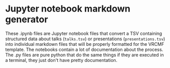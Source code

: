 # Jupyter notebook markdown generator

These .ipynb files are Jupyter notebook files that convert a TSV containing structured data about talks (`talks.tsv`) or presentations (`presentations.tsv`) into individual markdown files that will be properly formatted for the VRCMF template. The notebooks contain a lot of documentation about the process. The .py files are pure python that do the same things if they are executed in a terminal, they just don't have pretty documentation.




